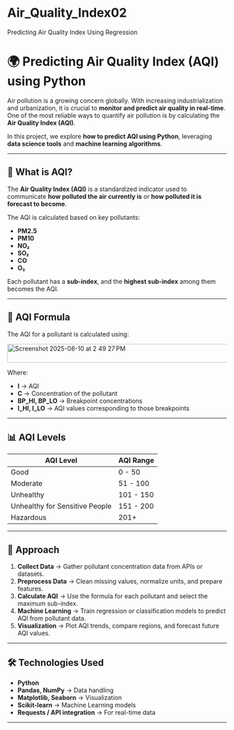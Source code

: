 # Air_Quality_Index02
Predicting Air Quality Index Using Regression
# 🌍 Predicting Air Quality Index (AQI) using Python

Air pollution is a growing concern globally. With increasing industrialization and urbanization, it is crucial to **monitor and predict air quality in real-time**.  
One of the most reliable ways to quantify air pollution is by calculating the **Air Quality Index (AQI)**.

In this project, we explore **how to predict AQI using Python**, leveraging **data science tools** and **machine learning algorithms**.

---

## 📌 What is AQI?

The **Air Quality Index (AQI)** is a standardized indicator used to communicate **how polluted the air currently is** or **how polluted it is forecast to become**.

The AQI is calculated based on key pollutants:

- **PM2.5**
- **PM10**
- **NO₂**
- **SO₂**
- **CO**
- **O₃**

Each pollutant has a **sub-index**, and the **highest sub-index** among them becomes the AQI.

---

## 📐 AQI Formula

The AQI for a pollutant is calculated using:

<img width="776" height="43" alt="Screenshot 2025-08-10 at 2 49 27 PM" src="https://github.com/user-attachments/assets/8c2c4139-6f21-4f57-8c8d-315b1867f140" />



Where:
- **I** → AQI
- **C** → Concentration of the pollutant
- **BP_HI, BP_LO** → Breakpoint concentrations
- **I_HI, I_LO** → AQI values corresponding to those breakpoints

---

## 📊 AQI Levels

| AQI Level                     | AQI Range |
| ----------------------------- | --------- |
| Good                          | 0 - 50    |
| Moderate                      | 51 - 100  |
| Unhealthy                     | 101 - 150 |
| Unhealthy for Sensitive People| 151 - 200 |
| Hazardous                     | 201+      |

---

## 🧠 Approach

1. **Collect Data** → Gather pollutant concentration data from APIs or datasets.  
2. **Preprocess Data** → Clean missing values, normalize units, and prepare features.  
3. **Calculate AQI** → Use the formula for each pollutant and select the maximum sub-index.  
4. **Machine Learning** → Train regression or classification models to predict AQI from pollutant data.  
5. **Visualization** → Plot AQI trends, compare regions, and forecast future AQI values.

---

## 🛠 Technologies Used

- **Python**
- **Pandas, NumPy** → Data handling  
- **Matplotlib, Seaborn** → Visualization  
- **Scikit-learn** → Machine Learning models  
- **Requests / API integration** → For real-time data

---
